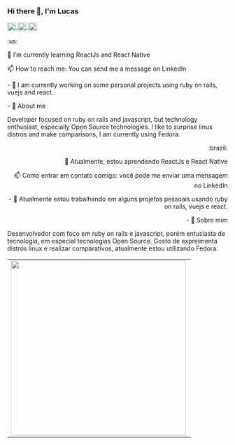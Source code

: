 ### Hi there 👋, I'm Lucas



<a href="https://github.com/brandaoplaster" target="blank">
 <img align="center" src="https://cdn.jsdelivr.net/npm/simple-icons@3.0.1/icons/linkedin.svg" alt="brandaoplaster" height="20" width="20" />
</a>

<a href="https://www.linkedin.com/in/lucas-plaster-204571143/" target="blank">
 <img align="center" src="https://cdn.jsdelivr.net/npm/simple-icons@3.0.1/icons/github.svg" alt="brandaoplaster" height="20" width="20" />
</a>

<a href="https://sourcerer.io/brandaoplaster" target="blank">
 <img align="center" src="https://cdn.jsdelivr.net/npm/simple-icons@3.0.1/icons/opensourceinitiative.svg" alt="brandaoplaster" height="20" width="20" />
</a>

<p align="left">
 :us:
</p>
<p align="left">
  🌱 I’m currently learning ReactJs and React Native 
</p>

<p align="left">
  📫 How to reach me: You can send me a message on LinkedIn
</p>

<p align="left">
 - 🔭 I am currently working on some personal projects using ruby on rails, vuejs and react.
</p>


<p align="left">
 - 💬 About me
 
 Developer focused on ruby on rails and javascript, but technology enthusiast, especially Open Source technologies.
 I like to surprise linux distros and make comparisons, I am currently using Fedora.
</p>

<p align="right">
 :brazil:
</p>
<p align="right">
  🌱 Atualmente, estou aprendendo ReactJs e React Native 
</p>

<p align="right">
  📫 Como entrar em contato comigo: você pode me enviar uma mensagem no LinkedIn
</p>

<p align="right">
 - 🔭 Atualmente estou trabalhando em alguns projetos pessoais usando ruby on rails, vuejs e react.
</p>

<p align="right">
 - 💬 Sobre mim 
 
Desenvolvedor com foco em ruby on rails e javascript, porém entusiasta de tecnologia, em especial tecnologias Open Source.
Gosto de expreimenta distros linux e realizar comparativos, atualmente estou utilizando Fedora.
</p>

<center>
 <table>
   <tr>
       <td><img width="400px" align="left" src="https://github-readme-stats.vercel.app/api/top-langs/?username=brandaoplaster&hide=html&layout=compact" /></td>
   </tr>   
 </table>
</center>

<!--
**brandaoplaster/brandaoplaster** is a ✨ _special_ ✨ repository because its `README.md` (this file) appears on your GitHub profile.
<p align="center"> 
 <img src="https://github-readme-stats.vercel.app/api?username=brandaoplaster&show_icons=true" alt="brandaoplaster" /> 
</p>
<p align="left">
 <img src="https://komarev.com/ghpvc/?username=brandaoplaster" alt="brandaoplaster" /> 
</p>

Here are some ideas to get you started:

- 🔭 I’m currently working on ...
- 👯 I’m looking to collaborate on ...
- 🤔 I’m looking for help with ...
- 💬 Ask me about ...
- 📫 How to reach me: ...
- 😄 Pronouns: ...
- ⚡ Fun fact: ...
-->


